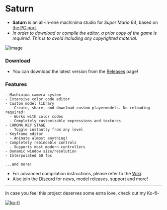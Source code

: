 # Saturn

- **Saturn** is an all-in-one machinima studio for *Super Mario 64*, based on [the PC port](https://github.com/sm64pc/sm64ex).
- *In order to download or compile the editor, a prior copy of the game is required. This is to avoid including any copyrighted material.*

![image](https://github.com/Llennpie/Saturn/assets/44985633/e671b48a-e1c3-446a-9cff-0c76f49d069a)

### Download

- You can download the latest version from the [Releases](https://github.com/Llennpie/Saturn/releases/latest) page!

### Features

```
- Machinima camera system
- Extensive color code editor
- Custom model library
  - Create, share, and download custom playermodels. No reloading required!
  - Works with color codes
  - Completely customizable expressions and textures
- CHROMA KEY STAGE
  - Toggle instantly from any level
- Keyframe editor
  - Animate almost anything!
- Completely rebindable controls
  - Supports most modern controllers
- Dynamic window size/resolution
- Interpolated 60 fps
  
...and more!
```

- For advanced compilation instructions, please refer to the [Wiki](https://github.com/Llennpie/Saturn/wiki).
- Also join the [Discord](https://discord.gg/rGqREG2kYv) for news, model releases, support and more!

---

In case you feel this project deserves some extra love, check out my Ko-fi-

[![ko-fi](https://ko-fi.com/img/githubbutton_sm.svg)](https://ko-fi.com/J3J05B5WR)
